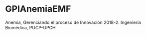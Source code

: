 # GPIAnemiaEMF
Anemia, Gerenciando el proceso de Innovación 2018-2. Ingeniería Biomédica, PUCP-UPCH
